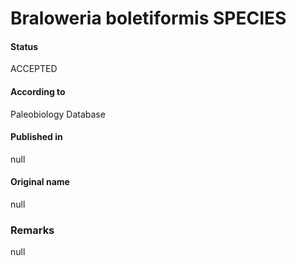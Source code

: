 Braloweria boletiformis SPECIES
=======

#### Status
ACCEPTED

#### According to
Paleobiology Database

#### Published in
null

#### Original name
null

### Remarks
null
